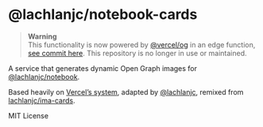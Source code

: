# @lachlanjc/notebook-cards

> **Warning**  
> This functionality is now powered by [@vercel/og](https://vercel.com/docs/concepts/functions/edge-functions/og-image-generation) in an edge function, [see commit here](https://github.com/lachlanjc/notebook/commit/241d44d6124dbc098cdd571d2a9e7bb7b660bbc8). This repository is no longer in use or maintained. 

A service that generates dynamic Open Graph images for [@lachlanjc/notebook](https://notebook.lachlanjc.com).

Based heavily on [Vercel’s system](https://vercel.com/blog/social-og-image-cards-as-a-service), adapted by [@lachlanjc](https://lachlanjc.me), remixed from [lachlanjc/ima-cards](https://github.com/lachlanjc/ima-cards).

MIT License
